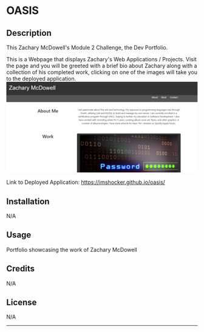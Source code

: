 # OASIS

## Description
This Zachary McDowell's Module 2 Challenge, the Dev Portfolio.
 
This is a Webpage that displays Zachary's Web Applications / Projects. Visit the page and you will be greeted with a brief bio about Zachary along with a collection of his completed work, clicking on one of the images will take you to the deployed application.
![web page img](image.png)


Link to Deployed Application:
https://imshocker.github.io/oasis/

## Installation

N/A

## Usage

Portfolio showcasing the work of Zachary McDowell


## Credits

N/A

## License

N/A

---